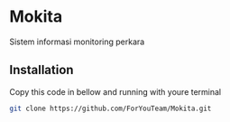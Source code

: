 # Mokita
Sistem informasi monitoring perkara

## Installation
Copy this code in bellow and running with youre terminal

```bash
git clone https://github.com/ForYouTeam/Mokita.git
```
